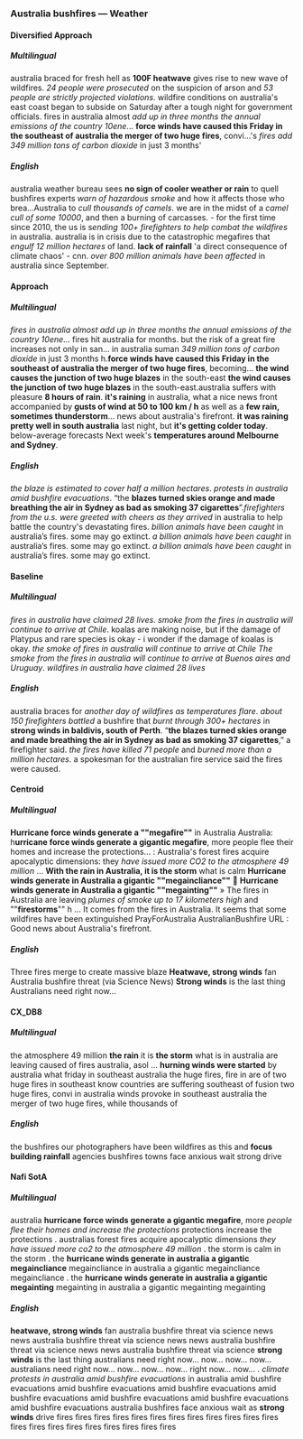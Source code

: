 ### Australia bushfires — Weather


#### Diversified Approach

##### Multilingual

australia braced for fresh hell as **100F heatwave** gives rise to new wave of wildfires. *24 people were prosecuted* on the suspicion of arson and *53 people are strictly projected violations*. wildfire conditions on australia's east coast began to subside on Saturday after a tough night for government officials.
fires in australia almost *add up in three months the annual emissions of the country 10ene*... **force winds have caused this Friday in the southeast of australia the merger of two huge fires**, convi...'s *fires add 349 million tons of carbon dioxide* in just 3 months'

##### English

australia weather bureau sees **no sign of cooler weather or rain** to quell bushfires experts *warn of hazardous smoke* and how it affects those who brea...Australia to *cull thousands of camels*. we are in the midst of a *camel cull of some 10000*, and then a burning of carcasses. - for the first time since 2010, the us is s*ending 100+ firefighters to help combat the wildfires* in australia.
australia is in crisis due to the catastrophic megafires that *engulf 12 million hectares* of land. **lack of rainfall** 'a direct consequence of climate chaos' - cnn. *over 800 million animals have been affected* in australia since September.


#### Approach

##### Multilingual

*fires in australia almost add up in three months the annual emissions of the country 10ene*... fires hit australia for months. but the risk of a great fire increases not only in san... in australia suman *349 million tons of carbon dioxide* in just 3 months h.**force winds have caused this Friday in the southeast of australia the merger of two huge fires**, becoming... **the wind causes the junction of two huge blazes** in the south-east **the wind causes the junction of two huge blazes** in the south-east.australia suffers with pleasure **8 hours of rain**. **it's raining** in australia, what a nice news front accompanied by **gusts of wind at 50 to 100 km / h** as well as a **few rain, sometimes thunderstorm**... news about australia's firefront. **it was raining pretty well in south australia** last night, but **it's getting colder today**. below-average forecasts Next week's **temperatures around Melbourne and Sydney**.

##### English

*the blaze is estimated to cover half a million hectares*. *protests in australia amid bushfire evacuations*. “the **blazes turned skies orange and made breathing the air in Sydney as bad as smoking 37 cigarettes**”.*firefighters from the u.s. were greeted with cheers as they arrived* in australia to help battle the country's devastating fires. *billion animals have been caught* in australia’s fires. some may go extinct. *a billion animals have been caught* in australia’s fires. some may go extinct. *a billion animals have been caught* in australia’s fires. some may go extinct.


#### Baseline

##### Multilingual

*fires in australia have claimed 28 lives.* *smoke from the fires in australia will continue to arrive at Chile*. koalas are making noise, but if the damage of Platypus and rare species is okay - i wonder if the damage of koalas is okay. *the smoke of fires in australia will continue to arrive at Chile* *The smoke from the fires in australia will continue to arrive at Buenos aires and Uruguay*. *wildfires in australia have claimed 28 lives*

##### English

australia braces for *another day of wildfires as temperatures flare*. *about 150 firefighters battled* a bushfire that *burnt through 300+ hectares* in **strong winds in baldivis, south of Perth**. “**the blazes turned skies orange and made breathing the air in Sydney as bad as smoking 37 cigarettes**,” a firefighter said. *the fires have killed 71 people* and *burned more than a million hectares*. a spokesman for the australian fire service said the fires were caused.


#### Centroid

##### Multilingual

**Hurricane force winds generate a ""megafire""** in Australia   Australia: h**urricane force winds generate a gigantic megafire**, more people flee their homes and increase the protections…   : Australia's forest fires acquire apocalyptic dimensions: they *have issued more CO2 to the atmosphere 49 million* ... **With the rain in Australia, it is the storm** what is calm  **Hurricane winds generate in Australia a gigantic ""megaincliance""**   🔴 **Hurricane winds generate in Australia a gigantic ""megainting""** »   The fires in Australia are leaving *plumes of smoke up to 17 kilometers high* and ""**firestorms**"" h ...
It comes from the fires in Australia.
It seems that some wildfires have been extinguished  PrayForAustralia  AustralianBushfire URL : Good news about Australia's firefront.

##### English

Three fires merge to create massive blaze  **Heatwave, strong winds** fan Australia bushfire threat (via  Science News)
**Strong winds** is the last thing Australians need right now...


#### CX\_DB8

##### Multilingual

the atmosphere 49 million **the rain** it is **the storm** what is in australia are leaving caused of fires australia, asol ... **hurning winds were started** by australia what friday in southeast australia the huge fires, fire in are of two huge fires in southeast know countries are suffering southeast of fusion two huge fires, convi in australia winds provoke in southeast australia the merger of two huge fires, while thousands of

##### English

the bushfires our photographers have been wildfires as this and **focus building rainfall** agencies bushfires towns face anxious wait strong drive


#### Nafi SotA

##### Multilingual

australia **hurricane force winds generate a gigantic megafire**, more *people flee their homes and increase the protections* protections increase the protections .
australias forest fires acquire apocalyptic dimensions *they have issued more co2 to the atmosphere 49 million* .
the storm is calm in the storm .
the **hurricane winds generate in australia a gigantic megaincliance** megaincliance in australia a gigantic megaincliance megaincliance .
the **hurricane winds generate in australia a gigantic megainting** megainting in australia a gigantic megainting megainting

##### English

**heatwave, strong winds** fan australia bushfire threat via science news news australia bushfire threat via science news news australia bushfire threat via science news news australia bushfire threat via science
**strong winds** is the last thing australians need right now... now... now... now... australians need right now... now... now... now... right now... now... .
*climate protests in australia amid bushfire evacuations* in australia amid bushfire evacuations amid bushfire evacuations amid bushfire evacuations amid bushfire evacuations amid bushfire evacuations amid bushfire evacuations amid bushfire evacuations
australia bushfires face anxious wait as **strong winds** drive fires fires fires fires fires fires fires fires fires fires fires fires fires fires fires fires fires fires fires fires fires
